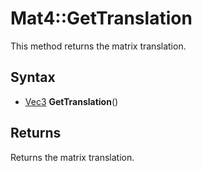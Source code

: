 # Mat4::GetTranslation

This method returns the matrix translation.

## Syntax

- [Vec3](Vec3.md) **GetTranslation**()

## Returns

Returns the matrix translation.
